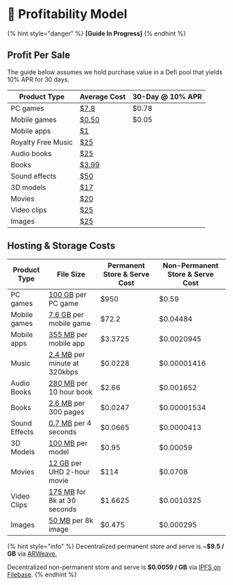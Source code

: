 # 💸 Profitability Model

{% hint style="danger" %}
**\[Guide In Progress]**
{% endhint %}

## Profit Per Sale

&#x20;The guide below assumes we hold purchase value in a Defi pool that yields 10% APR for 30 days.

| Product Type       | Average Cost                                                                                                                                                                                                                                        | 30-Day @ 10% APR |
| ------------------ | --------------------------------------------------------------------------------------------------------------------------------------------------------------------------------------------------------------------------------------------------- | ---------------- |
| PC games           | [$7.8](https://vginsights.com/insights/article/video-game-insights-2021-market-report)                                                                                                                                                              | $0.78            |
| Mobile games       | [$0.50](https://www.statista.com/statistics/267346/average-apple-app-store-price-app/#:\~:text=The%20average%20price%20of%20apps,the%20most%20popular%20smartphone%20features.)                                                                     | $0.05            |
| Mobile apps        | [$1](https://www.statista.com/statistics/267346/average-apple-app-store-price-app/#:\~:text=The%20average%20price%20of%20apps,the%20most%20popular%20smartphone%20features.)                                                                        |                  |
| Royalty Free Music | [$25](https://www.partnersinrhyme.com/blog/articles/how-much-does-royalty-free-music-cost/#:\~:text=%2424.95%20to%20%2449.95%20for%20a,for%20a%20short%20music%20loop.\&text=There%20still%20seems%20to%20be,board%20for%20royalty%20free%20music.) |                  |
| Audio books        | [$25](https://ebookfriendly.com/audiobooks-price-comparison-ebooks-print-books/#:\~:text=The%20usual%20price%20of%20an,are%20usually%20priced%20below%20%2420.)                                                                                     |                  |
| Books              | [$3.99](https://www.millcitypress.net/author-learning-hub/ebook/how-to-price-your-ebook/#:\~:text=In%20fact%2C%20the%20most%20commonly,more%20money%20selling%20fewer%20books.)                                                                     |                  |
| Sound effects      | [$50](https://forums.tigsource.com/index.php?topic=55759.0#:\~:text=As%20far%20as%20sound%20effects,%2410%20%2D%20%2420%20per%20sound%20effect.)                                                                                                    |                  |
| 3D models          | [$17](https://albn.medium.com/sketchfabs-business-as-an-animal-matrix-fa5b5598aba7)                                                                                                                                                                 |                  |
| Movies             | [$20](https://www.slashfilm.com/719493/why-streaming-movies-is-more-expensive-than-buying-the-blu-ray-or-dvd/)                                                                                                                                      |                  |
| Video clips        | [$25](https://www.footagesecrets.com/buyers-guide/buy-cheap-stock-footage/#cheap-stock-footage-comparison-table)                                                                                                                                    |                  |
| Images             | [$25](https://www.steves-digicams.com/knowledge-center/how-tos/buying-selling/how-much-should-you-charge-for-stock-photography.html#:\~:text=This%20type%20of%20stock%20photos,is%20not%20purchasing%20the%20license.)                              |                  |

## Hosting & Storage Costs

| Product Type  | File Size                                                                                                                                                                                 | Permanent Store & Serve Cost | Non-Permanent Store & Serve Cost |
| ------------- | ----------------------------------------------------------------------------------------------------------------------------------------------------------------------------------------- | ---------------------------- | -------------------------------- |
| PC games      | [100 GB](https://www.reddit.com/r/pcmasterrace/comments/q607n6/what\_is\_the\_average\_game\_file\_size\_for\_a\_modern/) per PC game                                                     | $950                         | $0.59                            |
| Mobile games  | [7.6 GB](https://sensortower.com/blog/ios-app-size-growth-2021) per mobile game                                                                                                           | $72.2                        | $0.04484                         |
| Mobile apps   | [355 MB](https://sensortower.com/blog/ios-app-size-growth-2021) per mobile app                                                                                                            | $3.3725                      | $0.0020945                       |
| Music         | [2.4 MB](https://www.lifewire.com/how-much-data-does-streaming-music-use-4692767#:\~:text=In%20terms%20of%20data%20usage,nearly%201%20GB%20of%20data.) per minute at 320kbps              | $0.0228                      | $0.00001416                      |
| Audio Books   | [280 MB](https://help.kobo.com/hc/en-us/articles/360018108913-Audiobook-file-sizes#:\~:text=On%20average%2C%20audiobook%20files%20are,on%20your%20mobile%20data%20plan.) per 10 hour book | $2.66                        | $0.001652                        |
| Books         | [2.6 MB](https://eliteauthors.com/blog/the-average-size-of-a-kindle-e-book/#:\~:text=The%20average%20Kindle%20book%20size,file%20size%20is%202.6%20MB.) per 300 pages                     | $0.0247                      | $0.00001534                      |
| Sound Effects | [0.7 MB](https://www.omnicalculator.com/other/audio-file-size#sample-calculation-of-audio-file-size-audio-file-size-calculator) per 4 seconds                                             | $0.0665                      | $0.0000413                       |
| 3D Models     | [100 MB](https://help.sketchfab.com/hc/en-us/articles/202524519-Free-Basic-membership) per model                                                                                          | $0.95                        | $0.00059                         |
| Movies        | [12 GB](http://www.rsinc.com/how-many-gb-is-a-2-hour-movie.php) per UHD 2-hour movie                                                                                                      | $114                         | $0.0708                          |
| Video Clips   | [175 MB](https://www.imore.com/how-shoot-trim-edit-and-share-4k-video-iphone#:\~:text=30%20seconds%20of%204K%20at,takes%20up%201.75GB%20\(850MB\)) for 8k at 30 seconds                   | $1.6625                      | $0.0010325                       |
| Images        | [50 MB](https://toolstud.io/photo/megapixel.php?compare=video\&calculate=compressed\&width=7680\&height=4320+) per 8k image                                                               | $0.475                       | $0.000295                        |

{% hint style="info" %}
Decentralized permanent store and serve is \~**$9.5 / GB** via [ARWeave.](https://arweavefees.com)

Decentralized non-permanent store and serve is **$0.0059 / GB** via [IPFS on Filebase](https://docs.filebase.com/billing-and-pricing/pricing-model).
{% endhint %}
